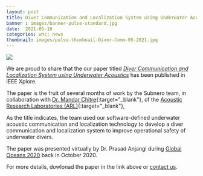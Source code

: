 ```yaml
---
layout: post
title: Diver Communication and Localization System using Underwater Acoustics
banner : images/banner-pulse-standard.jpg
date:  2021-05-10
categories: wnc; news
thumbnail: images/pulse-thumbnail-Diver-Comm-05-2021.jpg
---
```

<div class='pulse-img-div'>
    <img src="{{site.baseurl}}/images/pulse-thumbnail-Diver-Comm-05-2021.jpg" class='pulse-img'>
</div>

We are proud to share that the our paper titled [_Diver Communication and Localization System using Underwater Acoustics_](https://ieeexplore.ieee.org/abstract/document/9389462) has been published in IEEE Xplore.

The paper is the fruit of several months of work by the Subnero team, in collaboration with [Dr. Mandar Chitre](https://arl.nus.edu.sg/people/mandar-chitre/){:target="_blank"}, of the [Acoustic Research Laboratories (ARL)](https://arl.nus.edu.sg/){:target="_blank"},

As the title indicates, the team used our software-defined underwater acoustic communication and localization technology to develop a diver communication and localization system to improve operational safety of underwater divers.

The paper was presented virtually by Dr. Prasad Anjangi during [Global Oceans 2020](https://global20.oceansconference.org/) back in October 2020.

For more details, dowlonad the paper in the link above or [contact us](info@subnero.com).
